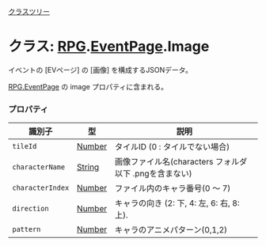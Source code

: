 [クラスツリー](index.md)

# クラス: [RPG](RPG.md).[EventPage](RPG.EventPage.md).Image
イベントの [EVページ] の [画像] を構成するJSONデータ。

[RPG.EventPage](RPG.EventPage.md) の image プロパティに含まれる。


### プロパティ

| 識別子 | 型 | 説明 |
| --- | --- | --- |
| `tileId` | [Number](Number.md) | タイルID (0 : タイルでない場合) |
| `characterName` | [String](String.md) | 画像ファイル名(characters フォルダ以下 .pngを含まない) |
| `characterIndex` | [Number](Number.md) | ファイル内のキャラ番号(0 〜 7) |
| `direction` | [Number](Number.md) | キャラの向き (2: 下, 4: 左, 6: 右, 8: 上). |
| `pattern` | [Number](Number.md) | キャラのアニメパターン(0,1,2) |


